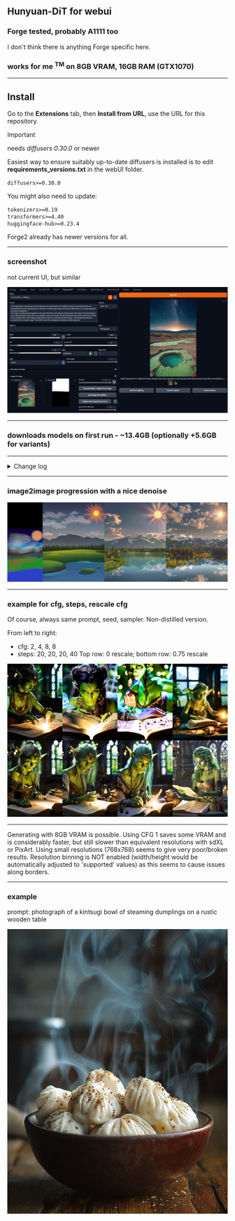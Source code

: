 ## Hunyuan-DiT for webui ##
### Forge tested, probably A1111 too ###
I don't think there is anything Forge specific here.
### works for me <sup>TM</sup> on 8GB VRAM, 16GB RAM (GTX1070) ###

---
## Install ##
Go to the **Extensions** tab, then **Install from URL**, use the URL for this repository.
>[!IMPORTANT]
> needs *diffusers 0.30.0* or newer

Easiest way to ensure suitably up-to-date diffusers is installed is to edit **requirements_versions.txt** in the webUI folder.
```
diffusers>=0.30.0
```
You might also need to update:
```
tokenizers>=0.19
transformers>=4.40
huggingface-hub>=0.23.4
```

Forge2 already has newer versions for all.

---
### screenshot ###
not current UI, but similar

![](screenshot.png "UI screenshot")


---
### downloads models on first run - ~13.4GB (optionally +5.6GB for variants) ###


---
<details>
<summary>Change log</summary>

#### 26/12/2024 ####
* fixes for gallery, sending to i2i

#### ??/08/2024 ####
* adjustments for Gradio4

#### 07/08/2024 ####
* diffusers 0.30.0 finally released, so now we have:
	* v1.2 of HunyuanDiT (distilled variant as default)
	* controlnet - will fit into 8GB VRAM (actually ~7GB), but you'd best not be doing much else at the same time. If inference becomes very slow or fails, you've run out of VRAM. Control images must be preprocessed, you can use controlnet in the main txt2img tab for this.
	* whatever else I added/fixed/broke in the meantime

#### 27/07/2024 ####
* added drawing of masks for image to image. Load/copy the source image into the mask, to use as a template.
* added option to keep models loaded

#### 24/07/2024 ####
* added SuperPrompt button (ꌗ) to rewrite simple prompts with more detail. This **overwrites** the prompt. Read about SuperPrompt [here](https://brianfitzgerald.xyz/prompt-augmentation). Credit to BrianFitzgerald for the model. (all my alternate model extensions are updated to use this; the model is loaded to a shared location so there's no wasted memory due to duplicates.)

#### 10/07/2024 ####
* improved yesterday's effort. More compatibility, multi-line, etc.

#### 09/07/2024 ####
* some code cleanups
* added prompt parsing to automatically fill in details like seed, steps, etc.

#### 05/07/2024 ####
* added guidance cut off control: switch to CFG 1.0 after some steps for faster generation. The earlier the switch, the more effect on quality. A late switch might not hurt quality at all.

#### 04/07/2024 ####
* added toggle button to center the latents during inference. This is something that can be very effective with sd1.5 and sdXL (but not sd3). Tends to change the results significantly with HYdit, but doesn't break them, so it's included for experimentation.

#### 03/07/2024 ####
* added quickset for image resolution, included sizes are the recommended ones (and would be enforced if resolution binning were enabled, which it isn't).
* tweaked Florence-2: model now runs on GPU so is faster.

#### 02/07/2024 ####
* cleaner handling for batch after understanding the code a bit better - why repeat over the second dimension, then take use a view to get the right shape, when it is easier to just repeat over the first dimension? Other diffusers pipelines do it too.
* fixed image to image: changed method of added noise when I added masking, which was an error.
* removed **Euler** and **Euler A** samplers as they seem very bad.

#### 01/07/2024 ####
* fix for batch, tested with diffusers versions 0.29.1 and 0.29.2. On my low-end hardware, this takes *n* times longer to generate, up to the point where it starts hitting shared memory, then it gets *really* slow.
* model selection now via dropdown, in preparation for v1.2 (not much information yet, needs a code update, so still have v1.1 as default)
* (controlnet: waiting for diffusers update)

#### 29/06/2024 ####
* added lora support, Tencent original form (with strength control) and pre-converted diffusers form (ignores strength control). Of course, there are already alternate form loras available which I can't load. Some sort of conversion script may be possible. Generation will end early, with a console message, for those loras.
* mask for image to image

#### 25/06/2024 ####
* added option to caption using Florence-2, in image to image section. 'P' button toggles overwriting prompt, results always written to console.
* minor code improvements

#### 17/06/2024 ####
* minor addition to save noise colour settings to infotext

#### 16/06/2024 ####
* added v1.1. Enabled by default, but optional by using the obvious button. I think only the transformer has changed, so 5.64GB extra download (same for Distilled, if used). From brief tests, it does seem to be a step-up.
* option to not use T5 text encoder
* settings to colourize the initial noise. This offers some extra control over the output and is near-enough free. Leave strength at 0.0 to bypass it.
* experimental double prompting - subprompts for each text encoder. Split prompts with '|', first subprompt for CLIP, second for T5. If not used: same prompt sent to both, same as previous behaviour.

#### 12/06/2024 ####
* code cleanup, handles the text encoders manually, better for VRAM usage. In good conditions, no speed up; but bad conditions are harder to hit.
* moved styles to unique file

#### 08/06/2024 ####
* added support for the distilled version, which is better when using fewer steps. I download only the distilled transformer, so the cost is ~5.6GB rather than another 13GB. Toggle the D icon, top-right of left column: lit up means using the distilled version. Downloaded on demand, cached locally. Should this be new default?

#### 07/06/2024 ####
* !! don't apply i2i denoise strength when not doing i2i, late night me forgot to copy that over from the PixArt implementation
* enabled guidance rescale for testing. It's good, very similar method used in my cfgFade extension.

#### 05/06/2024 ####
* reduced VRAM, no longer flirting with shared memory
* caching of prompt embeds to avoid text encoder processing if prompt and negative not changed
* img2img, same method as used with PixArt

#### 04/06/2024 ####
Initial release, dips into shared memory too easily. K icon (top-right of left column) toggles use of Karras sigmas for the samplers. Seemed useful with PixArt + Cascade, so why not here?
</details>

---
### image2image progression with a nice denoise ###

![](i2i.png "image2image sequence")

---
### example for cfg, steps, rescale cfg ###
Of course, always same prompt, seed, sampler. Non-distilled version.

From left to right:
* cfg: 2, 4, 8, 8
* steps: 20, 20, 20, 40
Top row: 0 rescale; bottom row: 0.75 rescale

![](rescale.png "rescale CFG sequence")

---
Generating with 8GB VRAM is possible. Using CFG 1 saves some VRAM and is considerably faster, but still slower than equivalent resolutions with sdXL or PixArt. Using small resolutions (768x768) seems to give very poor/broken results. Resolution binning is NOT enabled (width/height would be automatically adjusted to 'supported' values) as this seems to cause issues along borders.

---

### example ###
prompt: photograph of a kintsugi bowl of steaming dumplings on a rustic wooden table

![](example.png "896x1152, SA-solver, 20 steps, CFG 1")
